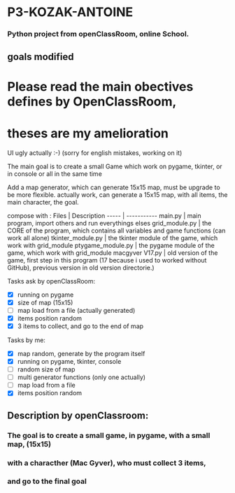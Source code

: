 # P3-KOZAK-ANTOINE

### Python project from openClassRoom, online School.

## goals modified

# Please read the main obectives defines by OpenClassRoom,
# theses are my amelioration

UI ugly actually :-)
(sorry for english mistakes, working on it)

The main goal is to create a small Game which work on pygame, tkinter, or in console
or all in the same time

Add a map generator, which can generate 15x15 map, must be upgrade to be more flexible.
actually work, can generate a 15x15 map, with all items, the main character, the goal.

compose with :
Files | Description
----- | -----------
main.py | main program, import others and run everythings elses
grid_module.py | the CORE of the program, which contains all variables and game functions (can work all alone)
tkinter_module.py | the tkinter module of the game, which work with grid_module
ptygame_module.py | the pygame module of the game, which work with grid_module
macgyver V17.py | old version of the game, first step in this program (17 because i used to worked without GitHub), previous version in old version directorie.)

Tasks ask by openClassRoom:
- [x] running on pygame
- [x] size of map (15x15)
- [ ] map load from a file (actually generated)
- [x] items position random
- [x] 3 items to collect, and go to the end of map

Tasks by me:
- [x] map random, generate by the program itself
- [x] running on pygame, tkinter, console
- [ ] random size of map
- [ ] multi generator functions (only one actually)
- [ ] map load from a file
- [x] items position random

## Description by openClassroom:
### The goal is to create a small game, in pygame, with a small map, (15x15)
### with a characther (Mac Gyver), who must collect 3 items,
### and go to the final goal


### 